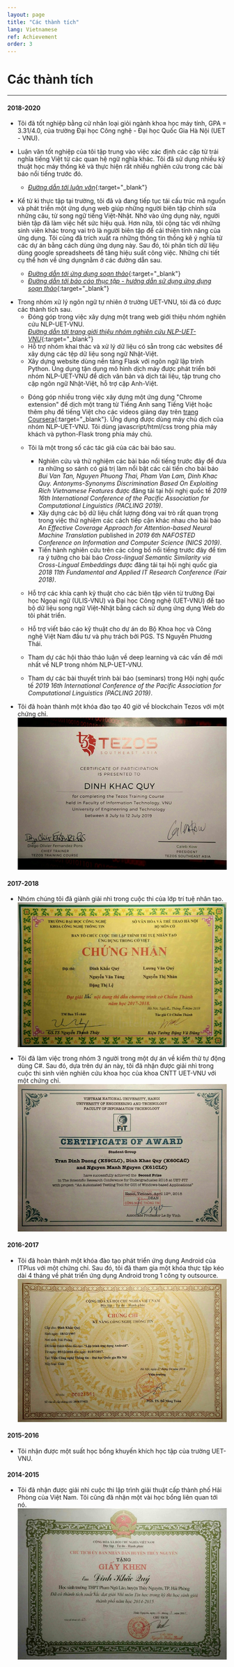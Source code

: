 ```yaml
---
layout: page
title: "Các thành tích"
lang: Vietnamese
ref: Achievement
order: 3
---
```

# Các thành tích
---

#### 2018-2020
* Tôi đã tốt nghiệp bằng cử nhân loại giỏi ngành khoa học máy tính, GPA = 3.31/4.0, của trường Đại học Công nghệ - Đại học Quốc Gia Hà Nội (UET - VNU).
* Luận văn tốt nghiệp của tôi tập trung vào việc xác định các cặp từ trái nghĩa tiếng Việt từ các quan hệ ngữ nghĩa khác. Tôi đã sử dụng nhiều kỹ thuật học máy thống kê và thực hiện rất nhiều nghiên cứu trong các bài báo nổi tiếng trước đó.
    * [*Đường dẫn tới luận văn*](https://drive.google.com/file/d/1PT8kAXZ1uPSEA3Tmh38V5i0E-Z30ZfW8/view?usp=sharing){:target="_blank"} 

* Kể từ kì thực tập tại trường, tôi đã và đang tiếp tục tái cấu trúc mã nguồn và phát triển một ứng dụng web giúp những người biên tập chỉnh sửa những câu, từ song ngữ tiếng Việt-Nhật. Nhờ vào ứng dụng này, người biên tập đã làm việc hết sức hiệu quả. Hơn nữa, tôi cộng tác với những sinh viên khác trong vai trò là người biên tập để cải thiện tính năng của ứng dụng. Tôi cũng đã trích xuất ra những thông tin thống kê ý nghĩa từ các dự án bằng cách dùng ứng dụng này. Sau đó, tôi phân tích dữ liệu dùng google spreadsheets để  tăng hiệu suất công việc. Những chi tiết cụ thể hơn về ứng dụngnằm ở các đường dẫn sau.
    * [*Đường dẫn tới ứng dụng soạn thảo*](http://ngulieu.dichmay.vn:8888/){:target="_blank"} 
    * [*Đường dẫn tới báo cáo thục tập - hướng dẫn sử dụng ứng dụng soạn thảo*](https://drive.google.com/file/d/1Y7XfaogJ1cKG2XfF1Vd-J0flC6VfjQtS/view?usp=sharing){:target="_blank"}

<!-- * Tôi đang tham gia một lớp học Big Data. -->
* Trong nhóm xử lý ngôn ngữ tự nhiên ở trường UET-VNU, tôi đã có được các thành tích sau.
    * Đóng góp trong việc xây dựng một trang web giới thiệu nhóm nghiên cứu NLP-UET-VNU.  
      [*Đường dẫn tới trang giới thiệu nhóm nghiên cứu NLP-UET-VNU*](https://uetnlp.github.io/){:target="_blank"}
    * Hỗ trợ nhóm khai thác và xử lý dữ liệu có sẵn trong các websites để xây dựng các tệp dữ liệu song ngữ Nhật-Việt.
    * Xây dựng website dùng nền tảng Flask với ngôn ngữ lập trình Python. Úng dụng tận dụng mô hình dịch máy được phát triển bởi nhóm NLP-UET-VNU để dịch văn bản và dịch tài liệu, tập trung cho cặp ngôn ngữ Nhật-Việt, hỗ trợ cặp Anh-Việt.
    <!-- [Link app](https://nmtuet.ddnsfree.com/login_interface/){:target="_blank"} -->
    <!-- [Link report - guidances of the app](https://nmtuet.ddnsfree.com/login_interface/){:target="_blank"} -->
    * Đóng góp nhiều trong việc xây dựng một ứng dụng "Chrome extension" để dịch một trang từ Tiếng Anh sang Tiếng Việt hoặc thêm phụ đề tiếng Việt cho các videos giảng dạy trên [trang Coursera](https://www.coursera.org/){:target="_blank"}. Ứng dụng được dùng máy chủ dịch của nhóm NLP-UET-VNU. Tôi dùng javascript/html/css trong phia máy khách và python-Flask trong phía máy chủ.
    * Tôi là một trong số các tác giả của các bài báo sau.
        * Nghiên cứu và thử nghiệm các bài báo nổi tiếng trước đây để đưa ra những so sánh có giá trị làm nổi bật các cải tiến cho bài báo *Bui Van Tan, Nguyen Phuong Thai, Pham Van Lam, Dinh Khac Quy. Antonyms-Synonyms Discrimination Based On Exploiting Rich Vietnamese Features* được đăng tải tại hội nghị quốc tế *2019 16th International Conference of the Pacific Association for Computational Linguistics (PACLING 2019)*. 
        * Xây dựng các bộ dữ liệu chất lượng đóng vai trò rất quan trọng trong việc thử nghiệm các cách tiếp cận khác nhau cho bài báo *An Effective Coverage Approach for Attention-based Neural Machine Translation* published in *2019 6th NAFOSTED Conference on Information and Computer Science (NICS 2019)*. 
        * Tiến hành nghiên cứu trên các công bố nổi tiếng trước đây để tìm ra ý tưởng cho bài báo *Cross-lingual Semantic Similarity via Cross-Lingual Embeddings* được đăng tải tại hội nghị quốc gia *2018 11th Fundamental and Applied IT Research Conference (Fair 2018)*.

    * Hỗ trợ các khía cạnh kỹ thuật cho các biên tập viên từ trường Đại học Ngoại ngữ (ULIS-VNU) và Đại học Công nghệ (UET-VNU) để tạo bộ dữ liệu song ngữ Việt-Nhật bằng cách sử dụng ứng dụng Web do tôi phát triển.
    * Hỗ trợ viết báo cáo kỹ thuật cho dự án do Bộ Khoa học và Công nghệ Việt Nam đầu tư và phụ trách bởi PGS. TS Nguyễn Phương Thái.
    * Tham dự các hội thảo thảo luận về deep learning và các vấn đề mới nhất về NLP trong nhóm NLP-UET-VNU.
    * Tham dự các bài thuyết trình bài báo (seminars) trong Hội nghị quốc tế *2019 16th International Conference of the Pacific Association for Computational Linguistics (PACLING 2019)*.
* Tôi đã hoàn thành một khóa đào tạo 40 giờ về blockchain Tezos với một chứng chỉ.
![](/Certificates/Tezos.jpg "Chứng chỉ blockchain Tezos.")

#### 2017-2018
* Nhóm chúng tôi đã giành giải nhì trong cuộc thi của lớp trí tuệ nhân tạo.
![](/Certificates/AI.jpg "Chứng nhận giải nhì trong cuộc thi của lớp Trí tuệ nhân tạo.")

* Tôi đã làm việc trong nhóm 3 người trong một dự án về kiểm thử tự động dùng C#. Sau đó, dựa trên dự án này, tôi đã nhận được giải nhì trong cuộc thi sinh viên nghiên cứu khoa học của khoa CNTT UET-VNU với một chứng chỉ.
![](/Certificates/Csharp.jpg "Chứng chỉ trong cuộc thi sinh viên nghiên cứu khoa học của khoa CNTT UET-VNU.")

#### 2016-2017
* Tôi đã hoàn thành một khóa đào tạo phát triển ứng dụng Android của ITPlus với một chứng chỉ. Sau đó, tôi đã tham gia một khóa thực tập kéo dài 4 tháng về phát triển ứng dụng Android trong 1 công ty outsource.
![](/Certificates/android.jpg "Chứng chỉ khóa học phát triển ứng dụng Android của ITPlus.")

#### 2015-2016
* Tôi nhận được một suất học bổng khuyến khích học tập của trường UET-VNU.

#### 2014-2015
* Tôi đã nhận được giải nhì cuộc thi lập trình giải thuật cấp thành phố Hải Phòng của Việt Nam. Tôi cũng đã nhận một vài học bổng liên quan tới nó.
![](/Certificates/grade_12.jpg "Chứng chỉ giải thưởng.")